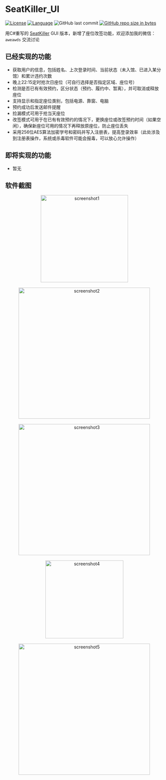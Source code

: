 # SeatKiller_UI

[![License](https://img.shields.io/badge/license-MIT-red.svg?colorB=D5283A#)](LICENSE)
[![Language](https://img.shields.io/badge/language-C%23-blue.svg)](https://docs.microsoft.com/en-us/dotnet/csharp/)
![GitHub last commit](https://img.shields.io/github/last-commit/goolhanrry/SeatKiller_UI.svg)
[![GitHub repo size in bytes](https://img.shields.io/github/repo-size/goolhanrry/SeatKiller_UI.svg?colorB=ff7e00#)](https://github.com/goolhanrry/SeatKiller_UI)

用C#重写的 [SeatKiller](https://github.com/goolhanrry/SeatKiller) GUI 版本，新增了座位改签功能，欢迎添加我的微信：`aweawds` 交流讨论

## 已经实现的功能

* 获取用户的信息，包括姓名、上次登录时间、当前状态（未入馆、已进入某分馆）和累计违约次数
* 晚上22:15定时抢次日座位（可自行选择是否指定区域、座位号）
* 检测是否已有有效预约，区分状态（预约、履约中、暂离），并可取消或释放座位
* 支持显示和指定座位类别，包括电源、靠窗、电脑
* 预约成功后发送邮件提醒
* 捡漏模式可用于抢当天座位
* 改签模式可用于在已有有效预约的情况下，更换座位或改签预约时间（如果空闲），确保新座位可用的情况下再释放原座位，防止座位丢失
* 采用256位AES算法加密学号和密码并写入注册表，提高登录效率（此处涉及到注册表操作，系统或杀毒软件可能会报毒，可以放心允许操作）

## 即将实现的功能

* 暂无

## 软件截图

<p align="center">
  <img with="340" height="280" src="https://github.com/goolhanrry/SeatKiller_UI/blob/master/Screenshots/SeatKiller_UI_Screenshot1.png" alt="screenshot1">
</p>
<p align="center">
  <img with="598" height="421" src="https://github.com/goolhanrry/SeatKiller_UI/blob/master/Screenshots/SeatKiller_UI_Screenshot2.png" alt="screenshot2">
</p>
<p align="center">
  <img with="598" height="421" src="https://github.com/goolhanrry/SeatKiller_UI/blob/master/Screenshots/SeatKiller_UI_Screenshot3.png" alt="screenshot3">
</p>
<p align="center">
  <img with="376" height="250" src="https://github.com/goolhanrry/SeatKiller_UI/blob/master/Screenshots/SeatKiller_UI_Screenshot4.png" alt="screenshot4">
</p>
<p align="center">
  <img with="598" height="421" src="https://github.com/goolhanrry/SeatKiller_UI/blob/master/Screenshots/SeatKiller_UI_Screenshot5.png" alt="screenshot5">
</p>
